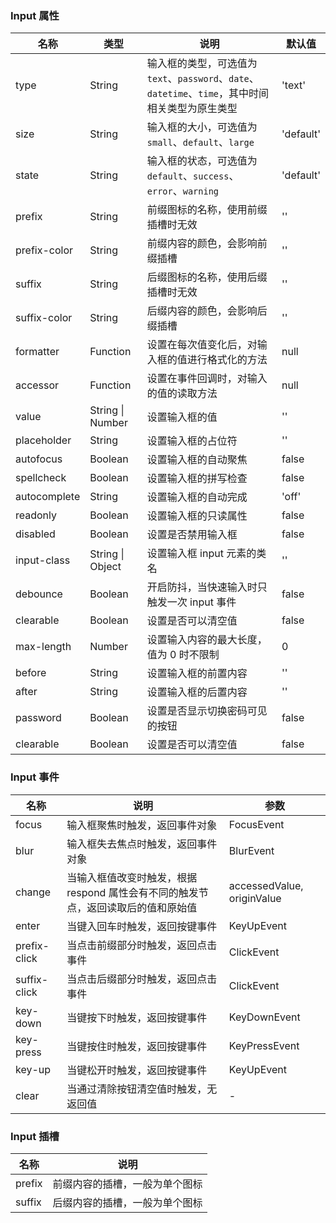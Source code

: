 ### Input 属性

| 名称         | 类型             | 说明                                                                                              | 默认值    |
| ------------ | ---------------- | ------------------------------------------------------------------------------------------------- | --------- |
| type         | String           | 输入框的类型，可选值为 `text`、`password`、`date`、`datetime`、`time`，其中时间相关类型为原生类型 | 'text'    |
| size         | String           | 输入框的大小，可选值为 `small`、`default`、`large`                                                | 'default' |
| state        | String           | 输入框的状态，可选值为 `default`、`success`、`error`、`warning`                                   | 'default' |
| prefix       | String           | 前缀图标的名称，使用前缀插槽时无效                                                                | ''        |
| prefix-color | String           | 前缀内容的颜色，会影响前缀插槽                                                                    | ''        |
| suffix       | String           | 后缀图标的名称，使用后缀插槽时无效                                                                | ''        |
| suffix-color | String           | 后缀内容的颜色，会影响后缀插槽                                                                    | ''        |
| formatter    | Function         | 设置在每次值变化后，对输入框的值进行格式化的方法                                                  | null      |
| accessor     | Function         | 设置在事件回调时，对输入的值的读取方法                                                            | null      |
| value        | String \| Number | 设置输入框的值                                                                                    | ''        |
| placeholder  | String           | 设置输入框的占位符                                                                                | ''        |
| autofocus    | Boolean          | 设置输入框的自动聚焦                                                                              | false     |
| spellcheck   | Boolean          | 设置输入框的拼写检查                                                                              | false     |
| autocomplete | String           | 设置输入框的自动完成                                                                              | 'off'     |
| readonly     | Boolean          | 设置输入框的只读属性                                                                              | false     |
| disabled     | Boolean          | 设置是否禁用输入框                                                                                | false     |
| input-class  | String \| Object | 设置输入框 input 元素的类名                                                                       | ''        |
| debounce     | Boolean          | 开启防抖，当快速输入时只触发一次 input 事件                                                       | false     |
| clearable    | Boolean          | 设置是否可以清空值                                                                                | false     |
| max-length   | Number           | 设置输入内容的最大长度，值为 0 时不限制                                                           | 0         |
| before       | String           | 设置输入框的前置内容                                                                              | ''        |
| after        | String           | 设置输入框的后置内容                                                                              | ''        |
| password     | Boolean          | 设置是否显示切换密码可见的按钮                                                                    | false     |
| clearable    | Boolean          | 设置是否可以清空值                                                                                | false     |

### Input 事件

| 名称            | 说明                                                                              | 参数                       |
| --------------- | --------------------------------------------------------------------------------- | -------------------------- |
| focus        | 输入框聚焦时触发，返回事件对象                                                    | FocusEvent                 |
| blur         | 输入框失去焦点时触发，返回事件对象                                                | BlurEvent                  |
| change       | 当输入框值改变时触发，根据 respond 属性会有不同的触发节点，返回读取后的值和原始值 | accessedValue, originValue |
| enter        | 当键入回车时触发，返回按键事件                                                    | KeyUpEvent                 |
| prefix-click | 当点击前缀部分时触发，返回点击事件                                                | ClickEvent                 |
| suffix-click | 当点击后缀部分时触发，返回点击事件                                                | ClickEvent                 |
| key-down     | 当键按下时触发，返回按键事件                                                      | KeyDownEvent               |
| key-press    | 当键按住时触发，返回按键事件                                                      | KeyPressEvent              |
| key-up       | 当键松开时触发，返回按键事件                                                      | KeyUpEvent                 |
| clear        | 当通过清除按钮清空值时触发，无返回值                                              | -                          |

### Input 插槽

| 名称   | 说明                           |
| ------ | ------------------------------ |
| prefix | 前缀内容的插槽，一般为单个图标 |
| suffix | 后缀内容的插槽，一般为单个图标 |
